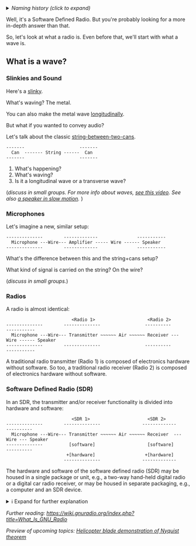 <details><summary><i>Naming history (click to expand)</i></summary>
<pre>
2023 Aug 18: 060_What_is_an_SDR.md
2023 May 22: 050_What_is_an_SDR.md
2022 Aug 08: 020_What_is_an_SDR.md
</pre>
</details>

Well, it's a Software Defined Radio. But you're probably looking for a more in-depth answer than that.

So, let's look at what a radio is. Even before that, we'll start with what a wave is.

## What is a wave?

### Slinkies and Sound

Here's a [slinky](https://www.youtube.com/watch?v=g8GcMn7K0u4?t=11).

What's waving? The metal.

You can also make the metal wave [longitudinally](https://www.youtube.com/watch?v=fMJrtheQfZw).

But what if you wanted to convey audio?

Let's talk about the classic [string-between-two-cans](https://duckduckgo.com/?q=string+between+two+cans&t=h_&iar=images&iax=images&ia=images).

```
-------                     -------
  Can  ------- String ------  Can  
-------                     -------
```

1. What's happening?
2. What's waving?
3. Is it a longitudinal wave or a transverse wave?

(_discuss in small groups. For more info about waves, [see this video](https://www.khanacademy.org/science/physics/mechanical-waves-and-sound/sound-topic/v/sound-properties-amplitude-period-frequency-wavelength). See also [a speaker in slow motion](https://www.youtube.com/watch?v=J2BUvWRCBGM)._ )

### Microphones

Let's imagine a new, similar setup:

```
--------------        -------------               -----------
  Microphone ---Wire--- Amplifier ----- Wire ------ Speaker
--------------        -------------               -----------
```

What's the difference between this and the string+cans setup?

What kind of signal is carried on the string? On the wire?

(_discuss in small groups._)

### Radios

A radio is almost identical:

```
                         <Radio 1>                    <Radio 2>
--------------        --------------                 ----------              -----------
  Microphone ---Wire--- Transmitter ~~~~~~ Air ~~~~~~ Receiver --- Wire ------ Speaker
--------------        --------------                 ----------              -----------
```
A traditional radio transmitter (Radio 1) is composed of electronics hardware without software.
So too, a traditional radio receiver (Radio 2) is composed of electronics hardware without software.

### Software Defined Radio (SDR)
In an SDR, the transmitter and/or receiver functionality is divided into hardware and software:

```
                         <SDR 1>                      <SDR 2>
--------------        --------------                -------------          ----------
  Microphone ---Wire--- Transmitter ~~~~~~ Air ~~~~~~ Receiver  --- Wire --- Speaker
--------------          [software]                    [software]           ----------
                       +[hardware]                   +[hardware] 
                      --------------                -------------
```

The hardware and software of the software defined radio (SDR) may be housed in a single package or unit, e.g., a two-way hand-held digital radio or a digital car radio receiver, or may be housed in separate packaging, e.g., a computer and an SDR device.
<details> <summary> ℹ️ Expand for further explanation </summary>
 
* The diagram above shows two separate SDR's, one designated as the transmitter and the other as the receiver.  Either SDR may, optionally, communiate with a tranditional radio as well.  
* Most SDR devices can be operated in both a transmission mode and reception mode.
* Depending on its mode of operation, an SDR device may be called the "transmitter", the "reciever", or the "transciever", but, as stated above, some of the functionality of transmission or reception is allocated to a separate computing device.
* In current discussion, the term "computer" may refer to a desktop computer, a laptop computer, a tablet computer, or a mobile smart telephone, as examples.
* Although wires are shown in the diagram, in some SDR systems, the microphone may be connected to the SDR via a wireless communication technology.

</details>

_Further reading: https://wiki.gnuradio.org/index.php?title=What_Is_GNU_Radio_

_Preview of upcoming topics: [Helicopter blade demonstration of Nyquist theorem](https://www.youtube.com/watch?v=yr3ngmRuGUc)_
